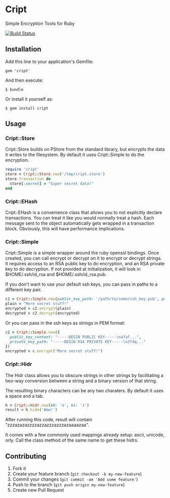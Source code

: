 # Cript

Simple Encryption Tools for Ruby

[![Build Status](https://travis-ci.org/atongen/cript.png)](https://travis-ci.org/atongen/cript)

## Installation

Add this line to your application's Gemfile:

    gem 'cript'

And then execute:

    $ bundle

Or install it yourself as:

    $ gem install cript

## Usage

### Cript::Store

Cript::Store builds on PStore from the standard library, but encrypts the data it writes
to the filesystem. By default it uses Cript::Simple to do the encryption.

```ruby
require 'cript'
store = Cript::Store.new('/tmp/cript.store')
store.transaction do
  store[:secret] = "Super secret data!"
end
```

### Cript::EHash

Cript::EHash is a convenience class that allows you to not explicitly declare transactions.
You can treat it like you would normally treat a hash.
Each message sent to the object automatically gets wrapped in a transaction block.
Obviously, this will have performance implications.

### Cript::Simple

Cript::Simple is a simple wrapper around the ruby openssl bindings.
Once created, you can call encrypt or decrypt on it to encrypt or decrypt strings.
It requires access to an RSA public key to do encryption, and an RSA private key to do decryption.
If not provided at initialization, it will look in $HOME/.ssh/id_rsa and $HOME/.ssh/id_rsa.pub.

If you don't want to use your default ssh keys, you can pass in paths to a different key pair.

```ruby
c1 = Cript::Simple.new(public_key_path: '/path/to/some/ssh_key.pub', private_key_path: '/path/to/some/ssh_key')
plain = "More secret stuff!"
encrypted = c2.encrypt(plain)
decrypted = c2.decrypt(encrypted)
```

Or you can pass in the ssh keys as strings in PEM format:

```ruby
c2 = Cript::Simple.new({
  public_key_content: "-----BEGIN PUBLIC KEY-----\nafaf...",
  private_key_path: "-----BEGIN RSA PRIVATE KEY-----\n3f4q..."
})
encrypted = c.encrypt("More secret stuff!")
```

### Cript::Hidr

The Hidr class allows you to obscure strings in other strings by facilitating a two-way conversion
between a string and a binary version of that string.

The resulting binary characters can be any two charaters. By default it uses a space and a tab.

```ruby
h = Cript::Hidr.new(b0: 'a', b1: 'z')
result = h.hide('Wow!')
```

After running this code, result will contain "zzzazazazzzzazzazzzazzzazaaaazaa".

It comes with a few commonly used mappings already setup: ascii, unicode, orly.
Call the class method of the same name to get these hidrs.

## Contributing

1. Fork it
2. Create your feature branch (`git checkout -b my-new-feature`)
3. Commit your changes (`git commit -am 'Add some feature'`)
4. Push to the branch (`git push origin my-new-feature`)
5. Create new Pull Request
